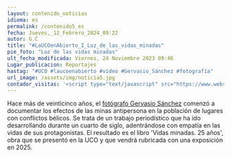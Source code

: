 ```yaml
---
layout: contenido_noticias
idioma: es
permalink: /contenido5_es
fecha: Jueves,_12_Febrero_2024_09:22
autor: G.C
title: "#LaUCOenAbierto_I_Luz_de_las_vidas_minadas"
pie_foto: "Luz de las vidas minadas"
ult_fecha_modificada: Viernes, 24 Noviembre 2023 09:46
Lugar_publicacion: Reportajes
hastag: "#UCO #laucoenabierto #vídeo #Gervasio_Sánchez #fotografía"
url_image: /assets/img/noticia5.jpg
contador_visitas: '<script type="text/javascript" src="https://www.websitegoodies.com/counter.php?id=75442&color=%231253bd"></script>'
---
```



Hace más de veinticinco años, el [fotógrafo Gervasio Sánchez](#) comenzó a documentar los efectos de las minas antipersona en la población de lugares con conflictos bélicos. Se trata de un trabajo periodístico que ha ido desarrollando durante un cuarto de siglo, adentrándose con empatía en las vidas de sus protagonistas. El resultado es el libro 'Vidas minadas. 25 años', obra que se presentó en la UCO y que vendrá rubricada con una exposición en 2025. 
    